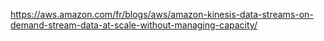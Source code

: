 https://aws.amazon.com/fr/blogs/aws/amazon-kinesis-data-streams-on-demand-stream-data-at-scale-without-managing-capacity/